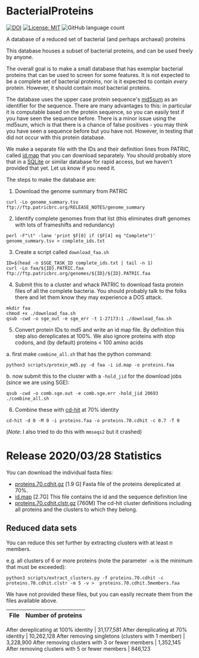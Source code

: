 # BacterialProteins

[![DOI](https://www.zenodo.org/badge/60999054.svg)](https://www.zenodo.org/badge/latestdoi/60999054)
[![License: MIT](https://img.shields.io/badge/License-MIT-yellow.svg)](https://opensource.org/licenses/MIT)
![GitHub language count](https://img.shields.io/github/languages/count/linsalrob/BacterialProteins)


A database of a reduced set of bacterial (and perhaps archaeal) proteins

This database houses a subset of bacterial proteins, and can be used freely by anyone.

The overall goal is to make a small database that has exemplar bacterial proteins that can be used to screen for some features. It is not expected to be a complete set of bacterial proteins, nor is it expected to contain _every_ protein. However, it should contain _most_ bacterial proteins.

The database uses the upper case protein sequence's [md5sum](https://en.wikipedia.org/wiki/Md5sum) as an identifier for the sequence. There are many advantages to this: in particular it is computable based on the protein sequence, so you can easily test if you have seen the sequence before. There is a minor issue using the md5sum, which is that there is a chance of false positives - you may think you have seen a sequence before but you have not. However, in testing that did not occur with this protein database.

We make a separate file with the IDs and their definition lines from PATRIC, called [id.map](id.map.gz) that you can download separately. You should probably store that in a [SQLite](https://www.sqlite.org/) or similar database for rapid access, but we haven't provided that yet. Let us know if you need it. 


The steps to make the database are:

1. Download the genome summary from PATRIC
```
curl -Lo genome_summary.tsv ftp://ftp.patricbrc.org/RELEASE_NOTES/genome_summary
```

2. Identify complete genomes from that list (this eliminates draft genomes with lots of frameshifts and redundancy)
```
perl -F"\t" -lane 'print $F[0] if ($F[4] eq "Complete")' genome_summary.tsv > complete_ids.txt
```

3. Create a script called `download_faa.sh`

```
ID=$(head -n $SGE_TASK_ID complete_ids.txt | tail -n 1)
curl -Lo faa/${ID}.PATRIC.faa ftp://ftp.patricbrc.org/genomes/${ID}/${ID}.PATRIC.faa
```

4. Submit this to a cluster and whack PATRIC to download fasta protein files of all the complete bacteria. You should probably talk to the folks there and let them know they may experience a DOS attack. 

```
mkdir faa
chmod +x ./download_faa.sh
qsub -cwd -o sge_out -e sge_err -t 1-27173:1 ./download_faa.sh
```

5. Convert protein IDs to md5 and write an id map file. By definition this step also dereplicates at 100%. We also ignore proteins with stop codons, and (by default) proteins < 100 amino acids

a. first make `combine_all.sh` that has the python command:
```
python3 scripts/protein_md5.py -d faa -i id.map -o proteins.faa
```

b. now submit this to the cluster with a `-hold_jid` for the download jobs (since we are using SGE):

```
qsub -cwd -o comb.sge.out -e comb.sge.err -hold_jid 20693 ./combine_all.sh
```

6. Combine these with [cd-hit](http://www.cd-hit.org/) at 70% identity

```
cd-hit -d 0 -M 0 -i proteins.faa -o proteins.70.cdhit -c 0.7 -T 0
```

(_Note_: I also tried to do this with `mmseqs2` but it crashed)


# Release 2020/03/28 Statistics

You can download the individual fasta files:
- [proteins.70.cdhit.gz](https://edwards.sdsu.edu/data/BacterialProteins/latest/id.map.gz) [1.9 G] Fasta file of the proteins dereplicated at 70%.
- [id.map](https://edwards.sdsu.edu/data/BacterialProteins/latest/id.map.gz) [2.7G] This file contains the id and the sequence definition line
- [proteins.70.cdhit.clstr.gz](https://edwards.sdsu.edu/data/BacterialProteins/latest/proteins.70.cdhit.clstr.gz) [760M] The cd-hit cluster definitions including all proteins and the clusters to which they belong.

## Reduced data sets

You can reduce this set further by extracting clusters with at least _n_ members.

e.g. all clusters of 6 or more proteins (note the parameter `-m` is the minimum that must be exceeded):

```
python3 scripts/extract_clusters.py -f proteins.70.cdhit -c proteins.70.cdhit.clstr -m 5 -v >  proteins.70.cdhit.5members.faa
```

We have not provided these files, but you can easily recreate them from the files available above.

File | Number of proteins
--- | ---

After dereplicating at 100% identity | 31,177,581
After dereplicating at 70% identity  | 10,262,128
After removing singletons (clusters with 1 member) | 3,228,900
After removing clusters with 3 or fewer members | 1,352,145
After removing clusters with 5 or fewer members | 846,123
